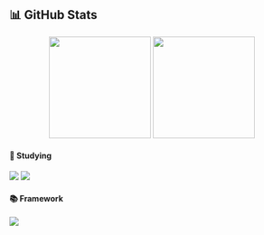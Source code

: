 ## 📊 GitHub Stats


<div align="center">
  <img 
       src="https://github-readme-stats.vercel.app/api?username=gyb357&show_icons=true&theme=dark" 
       height="180em" 
  />
  <img 
       src="https://github-readme-stats.vercel.app/api/top-langs/?username=gyb357&langs_count=8&layout=compact&theme=dark" 
       height="180em" 
  />
</div>


<div align="left">
  <h4>📖 Studying</h4>
  <img src="https://img.shields.io/badge/Python-3776AB?style=for-the-badge&logo=Python&logoColor=white"> <img src="https://img.shields.io/badge/R-276DC3?style=for-the-badge&logo=R&logoColor=white">

  <h4>📚 Framework</h4>
  <img src="https://img.shields.io/badge/Pytorch-EE4C2C?style=for-the-badge&logo=Pytorch&logoColor=white">
</div>

